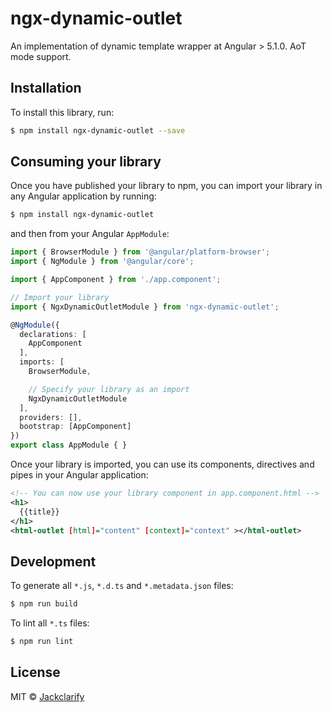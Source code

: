 # ngx-dynamic-outlet

An implementation of dynamic template wrapper at Angular > 5.1.0. AoT mode support.

## Installation

To install this library, run:

```bash
$ npm install ngx-dynamic-outlet --save
```

## Consuming your library

Once you have published your library to npm, you can import your library in any Angular application by running:

```bash
$ npm install ngx-dynamic-outlet
```

and then from your Angular `AppModule`:

```typescript
import { BrowserModule } from '@angular/platform-browser';
import { NgModule } from '@angular/core';

import { AppComponent } from './app.component';

// Import your library
import { NgxDynamicOutletModule } from 'ngx-dynamic-outlet';

@NgModule({
  declarations: [
    AppComponent
  ],
  imports: [
    BrowserModule,

    // Specify your library as an import
    NgxDynamicOutletModule
  ],
  providers: [],
  bootstrap: [AppComponent]
})
export class AppModule { }
```

Once your library is imported, you can use its components, directives and pipes in your Angular application:

```xml
<!-- You can now use your library component in app.component.html -->
<h1>
  {{title}}
</h1>
<html-outlet [html]="content" [context]="context" ></html-outlet>
```

## Development

To generate all `*.js`, `*.d.ts` and `*.metadata.json` files:

```bash
$ npm run build
```

To lint all `*.ts` files:

```bash
$ npm run lint
```

## License

MIT © [Jackclarify](mailto:jack.chen@clarifyhealth.com)
